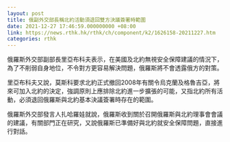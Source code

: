 ```yaml
---
layout: post
title: 俄副外交部長稱北約活動須退回雙方決議簽署時範圍
date: 2021-12-27 17:46:59.000000000 +08:00
link: https://news.rthk.hk/rthk/ch/component/k2/1626158-20211227.htm
categories: rthk
---
```


俄羅斯外交部副部長里亞布科夫表示，在美國及北約無視安全保障建議的情況下，為了不削弱自身地位，不令對方更容易解決問題，俄羅斯將不會透露俄方的對策。

里亞布科夫又說，莫斯科要求北約正式撤回2008年有關令烏克蘭及格魯吉亞，將來可加入北約的決定，強調原則上應排除北約進一步擴張的可能，又指北約所有活動，必須退回俄羅斯與北約基本決議簽署時存在的範圍。

俄羅斯外交部發言人扎哈羅娃就說，俄羅斯收到關於召開俄羅斯與北約理事會會議的建議，有關部門正在研究，又說俄羅斯已準備好與北約就安全保障問題，直接進行對話。
